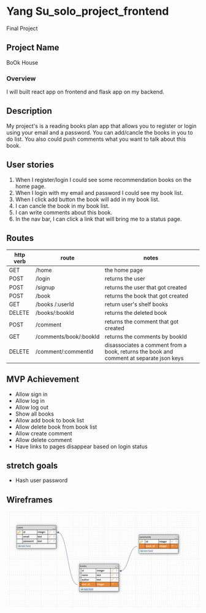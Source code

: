 # Yang Su_solo_project_frontend
Final Project
## Project Name 
BoOk House
### Overview
I will built react app on frontend and flask app on my backend.
## Description
My project's is a reading books plan app that allows you to register or login using your email and a password. You can add/cancle the books in you to do list. You also could push comments what you want to talk about this book.

## User stories
1. When I register/login I could see some recommendation books on the home page.
2. When I login with my email and password I could see my book list.
3. When I click add button the book will add in my book list.
4. I can cancle the book in my book list.
5. I can write comments about this book.
6. In the nav bar, I can click a link that will bring me to a status page.

## Routes
| http verb  | route | notes | 
| ------------- | ------------- | --- | 
|GET    | /home                                  | the home page|
|POST   | /login                          | returns the user|
|POST   | /signup                          | returns the user that got created|
|POST   | /book                           | returns the book that got created|
|GET    | /books /:userId                            | return user's shelf books|
|DELETE | /books/:bookId                     | returns the deleted book  |
|POST   | /comment                           | returns the comment that got created|
|GET   | /comments/book/:bookId                | returns the comments by bookId |
|DELETE | /comment/:commentId | disassociates a comment from a book, returns the book and comment at separate json keys |

## MVP Achievement
- Allow sign in
- Allow log in
- Allow log out
- Show all books
- Allow add book to book list
- Allow delete book from book list
- Allow create comment
- Allow delete comment
- Have links to pages disappear based on login status


## stretch goals
- Hash user password

## Wireframes
<img src="red.png">
